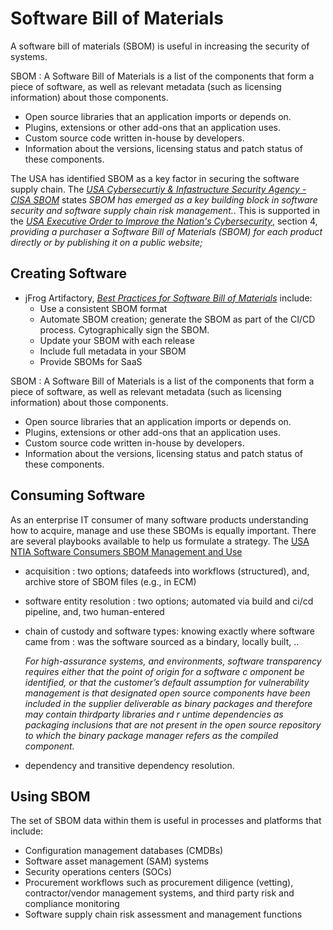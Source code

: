 

# Software Bill of Materials

A software bill of materials (SBOM) is useful in increasing the security of systems.  

SBOM : A Software Bill of Materials is a list of the components that form a piece of software, as well as relevant metadata (such as licensing information) about those components.
- Open source libraries that an application imports or depends on.
- Plugins, extensions or other add-ons that an application uses.
- Custom source code written in-house by developers.
- Information about the versions, licensing status and patch status of these components.


The USA has identified SBOM as a key factor in securing the software supply chain.  The *[USA Cybersecurtiy & Infastructure Security Agency -CISA SBOM](https://www.cisa.gov/sbom)* states *SBOM has emerged as a key building block in software security and software supply chain risk management.*.  This is supported in the *[USA Executive Order to Improve the Nation's Cybersecurity](https://www.whitehouse.gov/briefing-room/presidential-actions/2021/05/12/executive-order-on-improving-the-nations-cybersecurity/)*, section 4, *providing a purchaser a Software Bill of Materials (SBOM) for each product directly or by publishing it on a public website;*

## Creating Software
- jFrog Artifactory, [*Best Practices for Software Bill of Materials*](https://jfrog.com/knowledge-base/best-practices-for-software-bill-of-materials-sbom-management/) include:
  - Use a consistent SBOM format
  - Automate SBOM creation; generate the SBOM as part of the CI/CD process.  Cytographically sign the SBOM.
  - Update your SBOM with each release
  - Include full metadata in your SBOM
  - Provide SBOMs for SaaS


SBOM : A Software Bill of Materials is a list of the components that form a piece of software, as well as relevant metadata (such as licensing information) about those components.
- Open source libraries that an application imports or depends on.
- Plugins, extensions or other add-ons that an application uses.
- Custom source code written in-house by developers.
- Information about the versions, licensing status and patch status of these components.


## Consuming Software
As an enterprise IT consumer of many software products understanding how to acquire, manage and use these SBOMs is equally important.  There are several playbooks available to help us formulate a strategy.  The [USA NTIA Software Consumers SBOM Management and Use](https://www.ntia.gov/files/ntia/publications/software_consumers_sbom_acquisition_management_and_use_-_final.pdf)
- acquisition : two options; datafeeds into workflows (structured), and, archive store of SBOM files (e.g., in ECM)
- software entity resolution : two options; automated via build and ci/cd pipeline, and, two human-entered
- chain of custody and software types: knowing exactly where software came from : was the software sourced as a bindary, locally built, ..

  *For high-assurance systems, and environments, software transparency requires either that the point of origin for a software c omponent be identified, or that the customer’s default assumption for vulnerability management is that designated open source components have been included in the supplier deliverable as binary packages and therefore may contain thirdparty libraries and r untime dependencies as packaging inclusions that are not present in the open source repository to which the binary package manager refers as the compiled component.*

- dependency and transitive dependency resolution.

## Using SBOM
The set of SBOM data within them is useful in processes and platforms that include:
- Configuration management databases (CMDBs)
- Software asset management (SAM) systems
- Security operations centers (SOCs)
- Procurement workflows such as procurement diligence (vetting), contractor/vendor management systems, and third party risk and compliance monitoring
- Software supply chain risk assessment and management functions
